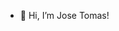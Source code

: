 - 👋 Hi, I’m Jose Tomas!
<!---
Xtremono/Xtremono is a ✨ special ✨ repository because its `README.md` (this file) appears on your GitHub profile.
You can click the Preview link to take a look at your changes.
--->
